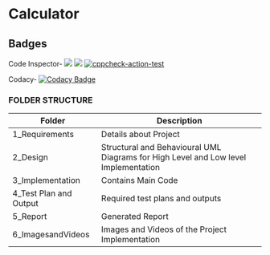 # Calculator
## Badges
Code Inspector-   ![](https://api.codiga.io/project/29841/score/svg)
![](https://api.codiga.io/project/29841/status/svg)
[![cppcheck-action-test](https://github.com/SanketWalke8498/M2_Embedded_Projectgoal/actions/workflows/cppcheck.yml/badge.svg?branch=main)](https://github.com/SanketWalke8498/M2_Embedded_Projectgoal/actions/workflows/cppcheck.yml)

Codacy-     [![Codacy Badge](https://app.codacy.com/project/badge/Grade/34e3f042f0c04d49b47f5d9873b7c568)](https://www.codacy.com/gh/SanketWalke8498/M2_Embedded_Projectgoal/dashboard?utm_source=github.com&amp;utm_medium=referral&amp;utm_content=SanketWalke8498/M2_Embedded_Projectgoal&amp;utm_campaign=Badge_Grade)

### FOLDER STRUCTURE
| Folder  | Description  |
|--- |--- |
| 1_Requirements | Details about Project |
| 2_Design | Structural and Behavioural UML Diagrams for High Level and Low level Implementation |
| 3_Implementation | Contains Main Code |
| 4_Test Plan and Output | Required test plans and outputs |
| 5_Report | Generated Report |
| 6_ImagesandVideos | Images and Videos of the Project Implementation |

